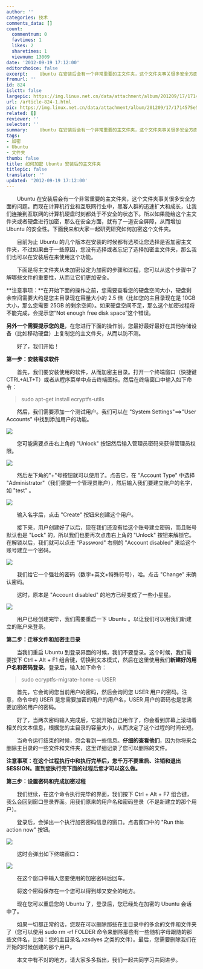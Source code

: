 ```yaml
---
author: ''
categories: 技术
comments_data: []
count:
  commentnum: 0
  favtimes: 1
  likes: 2
  sharetimes: 1
  viewnum: 13009
date: '2012-09-19 17:12:00'
editorchoice: false
excerpt: 　　Ubuntu 在安装后会有一个非常重要的主文件夹，这个文件夹事关很多安全方面的问题。而现在计算机行业和互联网行业中，黑客人群的迅速扩大和成长，让我们连接到互联网的计算机硬盘时刻都处于不安全的状态下。所以  ...
fromurl: ''
id: 824
islctt: false
largepic: https://img.linux.net.cn/data/attachment/album/201209/17/1714575e5q938r5lkyedq3.gif
url: /article-824-1.html
pic: https://img.linux.net.cn/data/attachment/album/201209/17/1714575e5q938r5lkyedq3.gif.thumb.jpg
related: []
reviewer: ''
selector: ''
summary: 　　Ubuntu 在安装后会有一个非常重要的主文件夹，这个文件夹事关很多安全方面的问题。而现在计算机行业和互联网行业中，黑客人群的迅速扩大和成长，让我们连接到互联网的计算机硬盘时刻都处于不安全的状态下。所以  ...
tags:
- 加密
- Ubuntu
- 文件夹
thumb: false
title: 如何加密 Ubuntu 安装后的主文件夹
titlepic: false
translator: ''
updated: '2012-09-19 17:12:00'
---
```


　　Ubuntu 在安装后会有一个非常重要的主文件夹，这个文件夹事关很多安全方面的问题。而现在计算机行业和互联网行业中，黑客人群的迅速扩大和成长，让我们连接到互联网的计算机硬盘时刻都处于不安全的状态下。所以如果能给这个主文件夹或者硬盘进行加密，那么在安全方面，就有了一道安全屏障，从而增加 Ubuntu 的安全性。下面我来和大家一起研究研究如何加密这个文件夹。


　　目前为止 Ubuntu 的几个版本在安装的时候都有选项让您选择是否加密主文件夹，不过如果由于一些原因，您没有选择或者忘记了选择加密主文件夹，那么我们也可以在安装后在来使用这个功能。


　　下面是将主文件夹从未加密设定为加密的步骤和过程，您可以从这个步骤中了解哪些文件的重要性，从而让它们更加安全。


**注意事项：**在开始下面的操作之前，您需要查看您的硬盘空间大小，硬盘剩余空间需要大约是您主目录现在容量大小的 2.5 倍（比如您的主目录现在是 10GB 大小，那么您需要 25GB 的剩余空间）。如果硬盘空间不足，那么这个加密过程将不能完成，会提示您“Not enough free disk space”这个错误。


**另外一个需要提示您的是**，在您进行下面的操作前，您最好最好最好在其他存储设备（比如移动硬盘）上复制您的主文件夹，从而以防不测。


　　好了，我们开始！


**第一步：安装需求软件**


　　首先，我们要安装使用的软件，从而加密主目录。打开一个终端窗口（快捷键CTRL+ALT+T）或者从程序菜单中点击终端图标。然后在终端窗口中输入如下命令：



> 
> sudo apt-get install ecryptfs-utils
> 
> 
> 


　　然后，我们需要添加一个测试用户。我们可以在 "System Settings"==>"User Accounts" 中找到添加用户的功能。


![](/data/attachment/album/201209/17/1714575e5q938r5lkyedq3.gif)


　　您可能需要点击右上角的 "Unlock" 按钮然后输入管理员密码来获得管理员权限。


![](/data/attachment/album/201209/17/171923wm18h7jihfft1htt.gif)


　　然后左下角的"+"号按钮就可以使用了。点击它，在 "Account Type" 中选择 "Administrator"（我们需要一个管理员账户），然后输入我们要建立账户的名字，如 "test" 。


![](/data/attachment/album/201209/17/172306zddenudcklcllhuv.gif)


　　输入名字后，点击 "Create" 按钮来创建这个用户。


　　接下来，用户创建好了以后，现在我们还没有给这个账号建立密码，而且账号默认也是 "Lock" 的，所以我们也要再次点击右上角的 "Unlock" 按钮来解锁它。在解锁以后，我们就可以点击 "Password" 右侧的 "Account disabled" 来给这个账号建立一个密码。


![](/data/attachment/album/201209/17/173020f056oavj8ljf99az.gif)


　　我们给它一个强壮的密码（数字+英文+特殊符号），哈。点击 "Change" 来确认密码。


　　这时，原本是 "Account disabled" 的地方已经变成了一些小星星。


![](/data/attachment/album/201209/17/173303q475iox59n5it9qc.gif)


　　用户已经创建完毕，我们需要重启一下 Ubuntu 。以让我们可以用我们新建立的账户来登录。


**第二步：迁移文件和加密主目录**


　　当我们重启 Ubuntu 到登录界面的时候，我们不要登录。这个时候，我们需要按下 Ctrl + Alt + F1 组合键，切换到文本模式，然后在这里使用我们**新建好的用户名和密码登录**。登录后，输入如下命令：



> 
> sudo ecryptfs-migrate-home -u USER
> 
> 
> 


　　首先，它会询问您当前用户的密码，然后会询问您 USER 用户的密码。注意，命令中的 USER 是您需要加密的用户的用户名，USER 用户的密码也是您需要加密的用户的密码。


　　好了，当两次密码输入完成后，它就开始自己用作了，你会看到屏幕上滚动着相关的文本信息，根据您的主目录的容量大小，从而决定了这个过程的时间长短。


　　当命令运行结束的时候，您会看到一些信息。**仔细的查看他们**，因为你将来会删除主目录的一些文件和文件夹，这里详细记录了您可以删除的文件。


**注意事项：在这个过程执行中和执行完毕后，您千万不要重启、注销和退出SESSION。直到您执行完下面的过程后您才可以这么做。**


**第三步：设置密码和完成加密过程**


　　我们继续，在这个命令执行完毕的界面，我们按下 Ctrl + Alt + F7 组合键，我么会回到窗口登录界面。用我们原来的用户名和密码登录（不是新建立的那个用户）。


　　登录后，会弹出一个执行加密密码信息的窗口。点击窗口中的 "Run this action now" 按钮。


![](/data/attachment/album/201209/17/1826441esz6bw2c88z5bwr.gif)


　　这时会弹出如下终端窗口：


![](/data/attachment/album/201209/17/182909ominf6bcftoiicrg.gif)


　　在这个窗口中输入您要使用的加密密码后回车。


　　将这个密码保存在一个您可以得到却又安全的地方。


　　现在您可以重启您的 Ubuntu 了，登录后，您已经处在加密的 Ubuntu 会话中了。


　　如果一切都正常的话，您现在可以删除那些在主目录中的多余的文件和文件夹了（您可以使用 sudo rm -rf FOLDER 命令来删除那些有一些随机字母跟随的那些文件名，比如：您的主目录名.xzsdyes 之类的文件）。最后，您需要删除我们在开始的时候创建的那个用户。


　　本文中有不对的地方，请大家多多指出，我们一起共同学习共同进步。